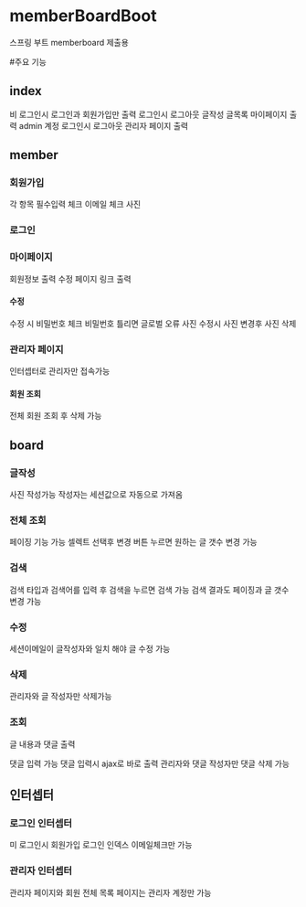 # memberBoardBoot
스프링 부트 memberboard 제출용

#주요 기능
## index
비 로그인시 로그인과 회원가입만 출력
로그인시 로그아웃 글작성 글목록 마이페이지 출력
admin 계정 로그인시 로그아웃 관리자 페이지 출력
## member

### 회원가입
각 항목 필수입력 체크
이메일 체크
사진

### 로그인

### 마이페이지
회원정보 출력
수정 페이지 링크 출력

#### 수정
수정 시 비밀번호 체크
비밀번호 틀리면 글로벌 오류
사진 수정시 사진 변경후 사진 삭제

### 관리자 페이지
인터셉터로 관리자만 접속가능
#### 회원 조회
전체 회원 조회 후 삭제 가능

## board
### 글작성
사진 작성가능 작성자는 세션값으로 자동으로 가져옴

### 전체 조회
페이징 기능 가능
셀렉트 선택후 변경 버튼 누르면 원하는 글 갯수 변경 가능


### 검색
검색 타입과 검색어를 입력 후 검색을 누르면 검색 가능
검색 결과도 페이징과 글 갯수 변경 가능


### 수정
세션이메일이 글작성자와 일치 해야 글 수정 가능

### 삭제
관리자와 글 작성자만 삭제가능

### 조회
글 내용과 댓글 출력

댓글 입력 가능
댓글 입력시 ajax로 바로 출력
관리자와 댓글 작성자만 댓글 삭제 가능


## 인터셉터

### 로그인 인터셉터
미 로그인시 회원가입 로그인 인덱스 이메일체크만 가능


### 관리자 인터셉터
관리자 페이지와 회원 전체 목록 페이지는 관리자 계정만 가능


